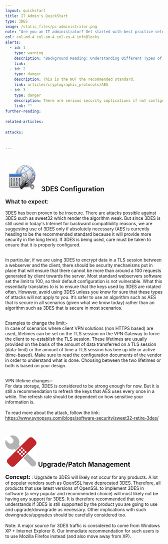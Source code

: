 ```yaml
---
layout: quickstart
title: IT Admin's QuickStart
type: 3DES
image: /static_files/pc-administrator.png
note: "Are you an IT administrator? Get started with best practice setup details above."
col: col-md-4 col-sm-4 col-xs-4 infoBlocks
alerts:
  - id: 1
    type: warning
    description: "Background Reading: Understanding Different Types of Problems in Crypto. warning"
    link:
  - id: 2
    type: danger
    description: This is the NOT the recommended standard.
    link: articles/cryptographic_protocols/AES
  - id: 3
    type: danger
    description: There are serious security implications if not configured properly!
    link: ""
further-reading:

related-articles:

attacks:


---
```

<p id="General">

<h2> <img src="/static_files/configuration.jpg " style="width:110px;height:100px;" /> 3DES Configuration </h2>

<font size="4"><strong>What to expect:</strong></font><br /> <br />
3DES has been proven to be insecure. There are attacks possible against 3DES such as sweet32 which render the algorithm weak. But since 3DES is still used in today's Internet for backward compatibility reasons, we are suggesting use of 3DES only if absolutely necessary (AES is currently heading to be the recommended standard because it will provide more security in the long term). If 3DES is being used, care must be taken to ensure that it is properly configured. <br /> <br />

In particular, if we are using 3DES to encrypt data in a TLS session between a webserver and the client, there should be security mechanisms put in place that will ensure that there cannot be more than around a 100 requests generated by client towards the server. Most standard webservers software set the limit to 100, so their default configuration is not vulnerable. What this essentially translates to is to ensure that the keys used by 3DES are rotated often. However, avoid using 3DES unless you know for sure that these types of attacks will not apply to you. It’s safer to use an algorithm such as AES that is secure in all scenarios (given what we know today) rather than an algorithm such as 3DES that is secure in most scenarios. <br /> <br />

Examples to change the limit:- <br />
In case of scenarios where client VPN solutions (non HTTPS based) are used, lifetimes can be set on the TLS session on the VPN Gateway to force the client to re-establish the TLS session. These lifetimes are usually provided on the basis of the amount of data transferred on a TLS session (data-limit) or the amount of time a TLS session has bee up idle or active (time-based). Make sure to read the configuration documents of the vendor in order to understand what is done. Choosing between the two lifetimes or both is based on your design. <br /> <br />

VPN lifetime changes:- <br />
For data storage, 3DES is considered to be strong enough for now. But it is still a recommendation to refresh the keys that AES uses every once in a while. The refresh rate should be dependent on how sensitive your information is. <br /> <br />
To read more about the attack, follow the link: https://www.synopsys.com/blogs/software-security/sweet32-retire-3des/
<br /> <br />
</p>

<p id="3despatch">
<h2> <img src="/static_files/patch.png " style="width:100px;height:100px;" /> Upgrade/Patch Management </h2>

<font size="4"><strong>Concept:</strong></font> : Upgrade to 3DES will likely not occur for any products. A lot of popular vendors such as OpenSSL have deprecated 3DES. Therefore, all products that use latest versions of OpenSSL to implement 3DES in software (a very popular and recommended choice) will most likely not be having any support for 3DES. It is therefore recommended that one understands if 3DES is still supported by the product you are going to use and upgrade/downgrade as necessary. Other implications with such downgrades/upgrades should be carefully considered too.  <br />
<br />
Note: A major source for 3DES traffic is considered to come from Windows XP + Internet Explorer 8. Our immediate recommendation for such users is to use Mozilla Firefox instead (and also move away from XP).
